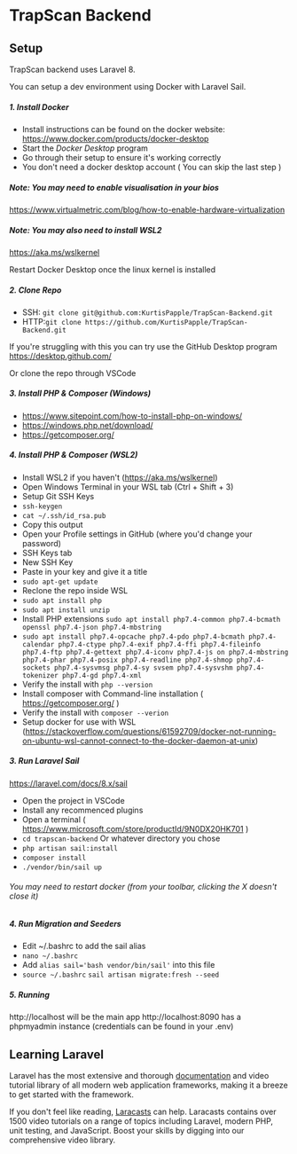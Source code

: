 # TrapScan Backend
## Setup
TrapScan backend uses Laravel 8.

You can setup a dev environment using Docker with Laravel Sail.

##### 1. Install Docker
- Install instructions can be found on the docker website: https://www.docker.com/products/docker-desktop
- Start the *Docker Desktop* program
- Go through their setup to ensure it's working correctly
- You don't need a docker desktop account ( You can skip the last step )

##### Note: You may need to enable visualisation in your bios
https://www.virtualmetric.com/blog/how-to-enable-hardware-virtualization

##### Note: You may also need to install WSL2
https://aka.ms/wslkernel

Restart Docker Desktop once the linux kernel is installed

##### 2. Clone Repo
- SSH: ```git clone git@github.com:KurtisPapple/TrapScan-Backend.git```
- HTTP:``git clone https://github.com/KurtisPapple/TrapScan-Backend.git``

If you're struggling with this you can try use the GitHub Desktop program
https://desktop.github.com/

Or clone the repo through VSCode

##### 3. Install PHP & Composer (Windows)
- https://www.sitepoint.com/how-to-install-php-on-windows/
- https://windows.php.net/download/
- https://getcomposer.org/

##### 4. Install PHP & Composer (WSL2)
- Install WSL2 if you haven't (https://aka.ms/wslkernel)
- Open Windows Terminal in your WSL tab (Ctrl + Shift + 3)
- Setup Git SSH Keys
- ``ssh-keygen``
- ``cat ~/.ssh/id_rsa.pub``
- Copy this output
- Open your Profile settings in GitHub (where you'd change your password)
- SSH Keys tab
- New SSH Key
- Paste in your key and give it a title
- ``sudo apt-get update``
- Reclone the repo inside WSL
- ``sudo apt install php``
- ``sudo apt install unzip``
- Install PHP extensions ``sudo apt install php7.4-common php7.4-bcmath openssl php7.4-json php7.4-mbstring``
- ``sudo apt install php7.4-opcache php7.4-pdo php7.4-bcmath php7.4-calendar php7.4-ctype php7.4-exif php7.4-ffi php7.4-fileinfo php7.4-ftp php7.4-gettext php7.4-iconv php7.4-js
    on php7.4-mbstring php7.4-phar php7.4-posix php7.4-readline php7.4-shmop php7.4-sockets php7.4-sysvmsg php7.4-sy
    svsem php7.4-sysvshm php7.4-tokenizer php7.4-gd php7.4-xml``
- Verify the install with ``php --version``
- Install composer with Command-line installation ( https://getcomposer.org/ ) 
- Verify the install with ``composer --verion``
- Setup docker for use with WSL (https://stackoverflow.com/questions/61592709/docker-not-running-on-ubuntu-wsl-cannot-connect-to-the-docker-daemon-at-unix)

##### 3. Run Laravel Sail
https://laravel.com/docs/8.x/sail
- Open the project in VSCode
- Install any recommenced plugins
- Open a terminal ( https://www.microsoft.com/store/productId/9N0DX20HK701 )
- ``cd trapscan-backend`` Or whatever directory you chose
- ``php artisan sail:install``
- ``composer install``
- ``./vendor/bin/sail up``
###### You may need to restart docker (from your toolbar, clicking the X doesn't close it)

##### 4. Run Migration and Seeders
- Edit ~/.bashrc to add the sail alias
- ``nano ~/.bashrc``
- Add ``alias sail='bash vendor/bin/sail'`` into this file
- ``source ~/.bashrc``
``sail artisan migrate:fresh --seed``

##### 5. Running
http://localhost will be the main app
http://localhost:8090 has a phpmyadmin instance (credentials can be found in your .env)


## Learning Laravel

Laravel has the most extensive and thorough [documentation](https://laravel.com/docs) and video tutorial library of all modern web application frameworks, making it a breeze to get started with the framework.

If you don't feel like reading, [Laracasts](https://laracasts.com) can help. Laracasts contains over 1500 video tutorials on a range of topics including Laravel, modern PHP, unit testing, and JavaScript. Boost your skills by digging into our comprehensive video library.
